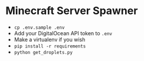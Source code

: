 # Minecraft Server Spawner

- `cp .env.sample .env`
- Add your DigitalOcean API token to `.env`
- Make a virtualenv if you wish
- `pip install -r requirements`
- `python get_droplets.py`
